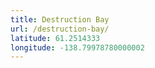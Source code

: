 ```yaml
---
title: Destruction Bay
url: /destruction-bay/
latitude: 61.2514333
longitude: -138.79978780000002
---
```

